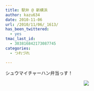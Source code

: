 ```yaml
---
title: 駅弁 @ 新横浜
author: kazu634
date: 2010-11-06
url: /2010/11/06/_1613/
has_been_twittered:
  - yes
tmac_last_id:
  - 303816842173087745
categories:
  - つれづれ

---
```

<div class="pp_items">
<div class="pp_item" align="left">
<p>
      シュウマイチャーハン弁当っす！
</p>
    
<div class="pp_item" align="center">
<img src="http://static.pixelpipe.com/44542363-f949-4f89-bc28-14190ae92d42_b.jpg" style="max-width: 100%;" />
</div>
</div>
</div>